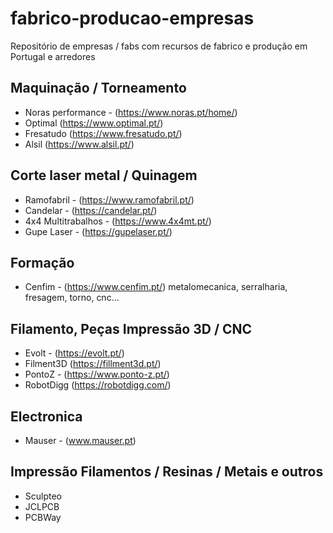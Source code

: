 # fabrico-producao-empresas
Repositório de empresas / fabs com recursos de fabrico e produção em Portugal e arredores

## Maquinação / Torneamento

- Noras performance - (https://www.noras.pt/home/)
- Optimal (https://www.optimal.pt/)
- Fresatudo (https://www.fresatudo.pt/)
- Alsil (https://www.alsil.pt/)

## Corte laser metal / Quinagem

- Ramofabril - (https://www.ramofabril.pt/)
- Candelar - (https://candelar.pt/)
- 4x4 Multitrabalhos - (https://www.4x4mt.pt/)
- Gupe Laser - (https://gupelaser.pt/)

## Formação

- Cenfim - (https://www.cenfim.pt/) metalomecanica, serralharia, fresagem, torno, cnc... 

## Filamento, Peças Impressão 3D / CNC

- Evolt - (https://evolt.pt/)
- Filment3D (https://fillment3d.pt/)
- PontoZ - (https://www.ponto-z.pt/) 
- RobotDigg (https://robotdigg.com/)

## Electronica

- Mauser - (www.mauser.pt)

## Impressão Filamentos / Resinas / Metais e outros

- Sculpteo
- JCLPCB
- PCBWay
